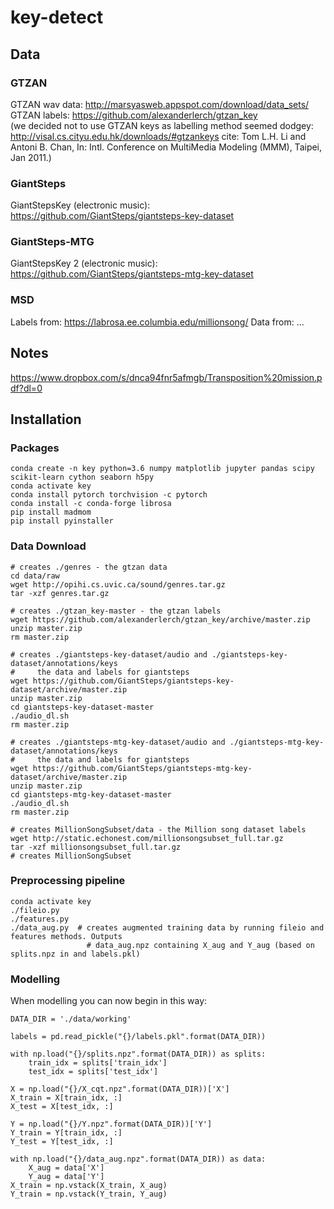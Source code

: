 # key-detect

## Data

### GTZAN
GTZAN wav data: http://marsyasweb.appspot.com/download/data_sets/  
GTZAN labels: https://github.com/alexanderlerch/gtzan_key  
(we decided not to use GTZAN keys as labelling method seemed dodgey: http://visal.cs.cityu.edu.hk/downloads/#gtzankeys cite: Tom L.H. Li and Antoni B. Chan, In: Intl. Conference on MultiMedia Modeling (MMM), Taipei, Jan 2011.)  

### GiantSteps
GiantStepsKey (electronic music): https://github.com/GiantSteps/giantsteps-key-dataset

### GiantSteps-MTG
GiantStepsKey 2 (electronic music): https://github.com/GiantSteps/giantsteps-mtg-key-dataset

### MSD
Labels from: https://labrosa.ee.columbia.edu/millionsong/
Data from: ...

## Notes
https://www.dropbox.com/s/dnca94fnr5afmgb/Transposition%20mission.pdf?dl=0


## Installation

### Packages
```
conda create -n key python=3.6 numpy matplotlib jupyter pandas scipy scikit-learn cython seaborn h5py
conda activate key
conda install pytorch torchvision -c pytorch
conda install -c conda-forge librosa
pip install madmom
pip install pyinstaller
```

### Data Download
```
# creates ./genres - the gtzan data
cd data/raw
wget http://opihi.cs.uvic.ca/sound/genres.tar.gz
tar -xzf genres.tar.gz

# creates ./gtzan_key-master - the gtzan labels
wget https://github.com/alexanderlerch/gtzan_key/archive/master.zip
unzip master.zip
rm master.zip

# creates ./giantsteps-key-dataset/audio and ./giantsteps-key-dataset/annotations/keys
#     the data and labels for giantsteps 
wget https://github.com/GiantSteps/giantsteps-key-dataset/archive/master.zip
unzip master.zip
cd giantsteps-key-dataset-master
./audio_dl.sh
rm master.zip

# creates ./giantsteps-mtg-key-dataset/audio and ./giantsteps-mtg-key-dataset/annotations/keys
#     the data and labels for giantsteps 
wget https://github.com/GiantSteps/giantsteps-mtg-key-dataset/archive/master.zip
unzip master.zip
cd giantsteps-mtg-key-dataset-master
./audio_dl.sh
rm master.zip

# creates MillionSongSubset/data - the Million song dataset labels
wget http://static.echonest.com/millionsongsubset_full.tar.gz
tar -xzf millionsongsubset_full.tar.gz
# creates MillionSongSubset
```

### Preprocessing pipeline
```
conda activate key
./fileio.py
./features.py
./data_aug.py  # creates augmented training data by running fileio and features methods. Outputs
                 # data_aug.npz containing X_aug and Y_aug (based on splits.npz in and labels.pkl)
```

### Modelling
When modelling you can now begin in this way:
```
DATA_DIR = './data/working'

labels = pd.read_pickle("{}/labels.pkl".format(DATA_DIR))

with np.load("{}/splits.npz".format(DATA_DIR)) as splits:
    train_idx = splits['train_idx']
    test_idx = splits['test_idx']

X = np.load("{}/X_cqt.npz".format(DATA_DIR))['X']
X_train = X[train_idx, :]
X_test = X[test_idx, :]

Y = np.load("{}/Y.npz".format(DATA_DIR))['Y']
Y_train = Y[train_idx, :]
Y_test = Y[test_idx, :]

with np.load("{}/data_aug.npz".format(DATA_DIR)) as data:
    X_aug = data['X']
    Y_aug = data['Y']
X_train = np.vstack(X_train, X_aug)
Y_train = np.vstack(Y_train, Y_aug)
```
